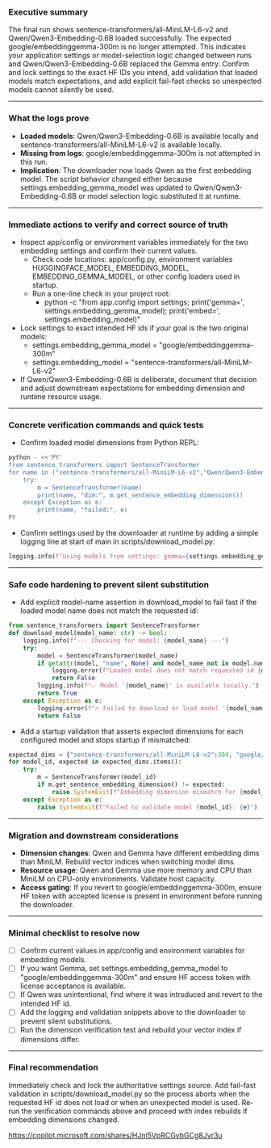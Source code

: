 ### Executive summary
The final run shows sentence-transformers/all-MiniLM-L6-v2 and Qwen/Qwen3-Embedding-0.6B loaded successfully. The expected google/embeddinggemma-300m is no longer attempted. This indicates your application settings or model-selection logic changed between runs and Qwen/Qwen3-Embedding-0.6B replaced the Gemma entry. Confirm and lock settings to the exact HF IDs you intend, add validation that loaded models match expectations, and add explicit fail-fast checks so unexpected models cannot silently be used.

---

### What the logs prove
- **Loaded models**: Qwen/Qwen3-Embedding-0.6B is available locally and sentence-transformers/all-MiniLM-L6-v2 is available locally.  
- **Missing from logs**: google/embeddinggemma-300m is not attempted in this run.  
- **Implication**: The downloader now loads Qwen as the first embedding model. The script behavior changed either because settings.embedding_gemma_model was updated to Qwen/Qwen3-Embedding-0.6B or model selection logic substituted it at runtime.

---

### Immediate actions to verify and correct source of truth
- Inspect app/config or environment variables immediately for the two embedding settings and confirm their current values.
  - Check code locations: app/config.py, environment variables HUGGINGFACE_MODEL, EMBEDDING_MODEL, EMBEDDING_GEMMA_MODEL, or other config loaders used in startup.
  - Run a one-line check in your project root:
    - python -c "from app.config import settings; print('gemma=', settings.embedding_gemma_model); print('embed=', settings.embedding_model)"
- Lock settings to exact intended HF ids if your goal is the two original models:
  - settings.embedding_gemma_model = "google/embeddinggemma-300m"
  - settings.embedding_model = "sentence-transformers/all-MiniLM-L6-v2"
- If Qwen/Qwen3-Embedding-0.6B is deliberate, document that decision and adjust downstream expectations for embedding dimension and runtime resource usage.

---

### Concrete verification commands and quick tests
- Confirm loaded model dimensions from Python REPL:
```bash
python - <<'PY'
from sentence_transformers import SentenceTransformer
for name in ("sentence-transformers/all-MiniLM-L6-v2","Qwen/Qwen3-Embedding-0.6B","google/embeddinggemma-300m"):
    try:
        m = SentenceTransformer(name)
        print(name, "dim:", m.get_sentence_embedding_dimension())
    except Exception as e:
        print(name, "failed:", e)
PY
```
- Confirm settings used by the downloader at runtime by adding a simple logging line at start of main in scripts/download_model.py:
```python
logging.info(f"Using models from settings: gemma={settings.embedding_gemma_model}; embed={settings.embedding_model}")
```

---

### Safe code hardening to prevent silent substitution
- Add explicit model-name assertion in download_model to fail fast if the loaded model name does not match the requested id:
```python
from sentence_transformers import SentenceTransformer
def download_model(model_name: str) -> bool:
    logging.info(f"--- Checking for model: {model_name} ---")
    try:
        model = SentenceTransformer(model_name)
        if getattr(model, "name", None) and model_name not in model.name and model_name not in str(model):
            logging.error(f"Loaded model does not match requested id {model_name}; loaded {getattr(model,'name',None)}")
            return False
        logging.info(f"✅ Model '{model_name}' is available locally.")
        return True
    except Exception as e:
        logging.error(f"🔥 Failed to download or load model '{model_name}'. Error: {e}")
        return False
```
- Add a startup validation that asserts expected dimensions for each configured model and stops startup if mismatched:
```python
expected_dims = {"sentence-transformers/all-MiniLM-L6-v2":384, "google/embeddinggemma-300m":768}
for model_id, expected in expected_dims.items():
    try:
        m = SentenceTransformer(model_id)
        if m.get_sentence_embedding_dimension() != expected:
            raise SystemExit(f"Embedding dimension mismatch for {model_id}: got {m.get_sentence_embedding_dimension()}, expected {expected}")
    except Exception as e:
        raise SystemExit(f"Failed to validate model {model_id}: {e}")
```

---

### Migration and downstream considerations
- **Dimension changes**: Qwen and Gemma have different embedding dims than MiniLM. Rebuild vector indices when switching model dims.  
- **Resource usage**: Qwen and Gemma use more memory and CPU than MiniLM on CPU-only environments. Validate host capacity.  
- **Access gating**: If you revert to google/embeddinggemma-300m, ensure HF token with accepted license is present in environment before running the downloader.

---

### Minimal checklist to resolve now
- [ ] Confirm current values in app/config and environment variables for embedding models.  
- [ ] If you want Gemma, set settings.embedding_gemma_model to "google/embeddinggemma-300m" and ensure HF access token with license acceptance is available.  
- [ ] If Qwen was unintentional, find where it was introduced and revert to the intended HF id.  
- [ ] Add the logging and validation snippets above to the downloader to prevent silent substitutions.  
- [ ] Run the dimension verification test and rebuild your vector index if dimensions differ.

---

### Final recommendation
Immediately check and lock the authoritative settings source. Add fail-fast validation in scripts/download_model.py so the process aborts when the requested HF id does not load or when an unexpected model is used. Re-run the verification commands above and proceed with index rebuilds if embedding dimensions changed.

https://copilot.microsoft.com/shares/HJni5VpRCGvbGCg8Jvr3u
